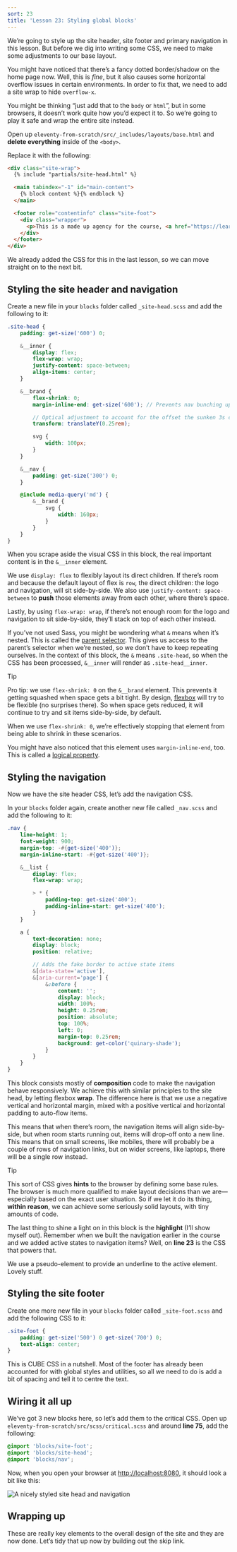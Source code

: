 ```yaml
---
sort: 23
title: 'Lesson 23: Styling global blocks'
---
```


We’re going to style up the site header, site footer and primary navigation in this lesson. But before we dig into writing some CSS, we need to make some adjustments to our base layout.

You might have noticed that there’s a fancy dotted border/shadow on the home page now. Well, this is _fine_, but it also causes some horizontal overflow issues in certain environments. In order to fix that, we need to add a site wrap to hide `overflow-x`.

You might be thinking “just add that to the `body` or `html`”, but in some browsers, it doesn’t work quite how you’d expect it to. So we’re going to play it safe and wrap the entire site instead.

Open up `eleventy-from-scratch/src/_includes/layouts/base.html` and **delete everything** inside of the `<body>`.

Replace it with the following:

<!-- prettier-ignore -->
```html
<div class="site-wrap">
  {% include "partials/site-head.html" %}

  <main tabindex="-1" id="main-content">
    {% block content %}{% endblock %}
  </main>

  <footer role="contentinfo" class="site-foot">
    <div class="wrapper">
      <p>This is a made up agency for the course, <a href="https://learneleventyfromscratch.com">“Learn Eleventy From Scratch”</a>.</p>
    </div>
  </footer>
</div>
```

We already added the CSS for this in the last lesson, so we can move straight on to the next bit.

## Styling the site header and navigation

Create a new file in your `blocks` folder called `_site-head.scss` and add the following to it:

```scss
.site-head {
	padding: get-size('600') 0;

	&__inner {
		display: flex;
		flex-wrap: wrap;
		justify-content: space-between;
		align-items: center;
	}

	&__brand {
		flex-shrink: 0;
		margin-inline-end: get-size('600'); // Prevents nav bunching up to the logo

		// Optical adjustment to account for the offset the sunken 3s create
		transform: translateY(0.25rem);

		svg {
			width: 100px;
		}
	}

	&__nav {
		padding: get-size('300') 0;
	}

	@include media-query('md') {
		&__brand {
			svg {
				width: 160px;
			}
		}
	}
}
```

When you scrape aside the visual CSS in this block, the real important content is in the `&__inner` element.

We use `display: flex` to flexibly layout its direct children. If there’s room and because the default layout of flex is `row`, the direct children: the logo and navigation, will sit side-by-side. We also use `justify-content: space-between` to **push** those elements away from each other, where there’s space.

Lastly, by using `flex-wrap: wrap`, if there’s not enough room for the logo and navigation to sit side-by-side, they’ll stack on top of each other instead.

If you’ve not used Sass, you might be wondering what `&` means when it’s nested. This is called the [parent selector](https://sass-lang.com/documentation/style-rules/parent-selector). This gives us access to the parent’s selector when we’re nested, so we don’t have to keep repeating ourselves. In the context of this block, the `&` means `.site-head`, so when the CSS has been processed, `&__inner` will render as `.site-head__inner`.

> [!TIP]
> Pro tip: we use `flex-shrink: 0` on the `&__brand` element. This prevents it getting squashed when space gets a bit tight. By design, [flexbox](https://www.w3.org/TR/css-flexbox-1/) will try to be flexible (no surprises there). So when space gets reduced, it will continue to try and sit items side-by-side, by default.
>
> When we use `flex-shrink: 0`, we’re effectively stopping that element from being able to shrink in these scenarios.
>
> You might have also noticed that this element uses `margin-inline-end`, too. This is called a [logical property](https://piccalil.lihttps://piccalil.li/tutorial/css-logical-properties/).

## Styling the navigation

Now we have the site header CSS, let’s add the navigation CSS.

In your `blocks` folder again, create another new file called `_nav.scss` and add the following to it:

```scss
.nav {
	line-height: 1;
	font-weight: 900;
	margin-top: -#{get-size('400')};
	margin-inline-start: -#{get-size('400')};

	&__list {
		display: flex;
		flex-wrap: wrap;

		> * {
			padding-top: get-size('400');
			padding-inline-start: get-size('400');
		}
	}

	a {
		text-decoration: none;
		display: block;
		position: relative;

		// Adds the fake border to active state items
		&[data-state='active'],
		&[aria-current='page'] {
			&:before {
				content: '';
				display: block;
				width: 100%;
				height: 0.25rem;
				position: absolute;
				top: 100%;
				left: 0;
				margin-top: 0.25rem;
				background: get-color('quinary-shade');
			}
		}
	}
}
```

This block consists mostly of **composition** code to make the navigation behave responsively. We achieve this with similar principles to the site head, by letting flexbox **wrap**. The difference here is that we use a negative vertical and horizontal margin, mixed with a positive vertical and horizontal padding to auto-flow items.

This means that when there’s room, the navigation items will align side-by-side, but when room starts running out, items will drop-off onto a new line. This means that on small screens, like mobiles, there will probably be a couple of rows of navigation links, but on wider screens, like laptops, there will be a single row instead.

> [!TIP]
> This sort of CSS gives **hints** to the browser by defining some base rules. The browser is much more qualified to make layout decisions than we are—especially based on the exact user situation. So if we let it do its thing, **within reason**, we can achieve some seriously solid layouts, with tiny amounts of code.

The last thing to shine a light on in this block is the **highlight** (I’ll show myself out). Remember when we built the navigation earlier in the course and we added active states to navigation items? Well, on **line 23** is the CSS that powers that.

We use a pseudo-element to provide an underline to the active element. Lovely stuff.

## Styling the site footer

Create one more new file in your `blocks` folder called `_site-foot.scss` and add the following CSS to it:

```scss
.site-foot {
	padding: get-size('500') 0 get-size('700') 0;
	text-align: center;
}
```

This is CUBE CSS in a nutshell. Most of the footer has already been accounted for with global styles and utilities, so all we need to do is add a bit of spacing and tell it to centre the text.

## Wiring it all up

We’ve got 3 new blocks here, so let’s add them to the critical CSS. Open up `eleventy-from-scratch/src/scss/critical.scss` and around **line 75**, add the following:

```scss
@import 'blocks/site-foot';
@import 'blocks/site-head';
@import 'blocks/nav';
```

Now, when you open your browser at <http://localhost:8080>, it should look a bit like this:

![A nicely styled site head and navigation](/images/ss-site-head-styling.jpg 'Notice how the horizontal scrollbar has now gone')

## Wrapping up

These are really key elements to the overall design of the site and they are now done. Let’s tidy that up now by building out the skip link.
